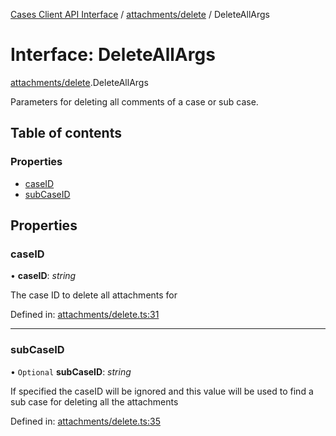 [Cases Client API Interface](../cases_client_api.md) / [attachments/delete](../modules/attachments_delete.md) / DeleteAllArgs

# Interface: DeleteAllArgs

[attachments/delete](../modules/attachments_delete.md).DeleteAllArgs

Parameters for deleting all comments of a case or sub case.

## Table of contents

### Properties

- [caseID](attachments_delete.deleteallargs.md#caseid)
- [subCaseID](attachments_delete.deleteallargs.md#subcaseid)

## Properties

### caseID

• **caseID**: *string*

The case ID to delete all attachments for

Defined in: [attachments/delete.ts:31](https://github.com/jonathan-buttner/kibana/blob/0e98e105663/x-pack/plugins/cases/server/client/attachments/delete.ts#L31)

___

### subCaseID

• `Optional` **subCaseID**: *string*

If specified the caseID will be ignored and this value will be used to find a sub case for deleting all the attachments

Defined in: [attachments/delete.ts:35](https://github.com/jonathan-buttner/kibana/blob/0e98e105663/x-pack/plugins/cases/server/client/attachments/delete.ts#L35)
